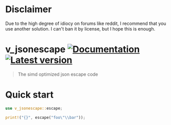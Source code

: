 # Disclaimer
Due to the high degree of idiocy on forums like reddit, I recommend that you use another solution. I can't ban it by license, but I hope this is enough.

# v_jsonescape [![Documentation](https://docs.rs/v_jsonescape/badge.svg)](https://docs.rs/v_jsonescape/) [![Latest version](https://img.shields.io/crates/v/v_jsonescape.svg)](https://crates.io/crates/v_jsonescape)
> The simd optimized json escape code
# Quick start
 
```rust
use v_jsonescape::escape;

print!("{}", escape("foo\"\\bar"));
```
